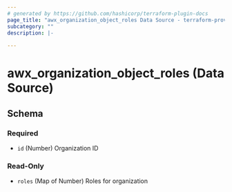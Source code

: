 ```yaml
---
# generated by https://github.com/hashicorp/terraform-plugin-docs
page_title: "awx_organization_object_roles Data Source - terraform-provider-awx"
subcategory: ""
description: |-
  
---
```


# awx_organization_object_roles (Data Source)





<!-- schema generated by tfplugindocs -->
## Schema

### Required

- `id` (Number) Organization ID

### Read-Only

- `roles` (Map of Number) Roles for organization
